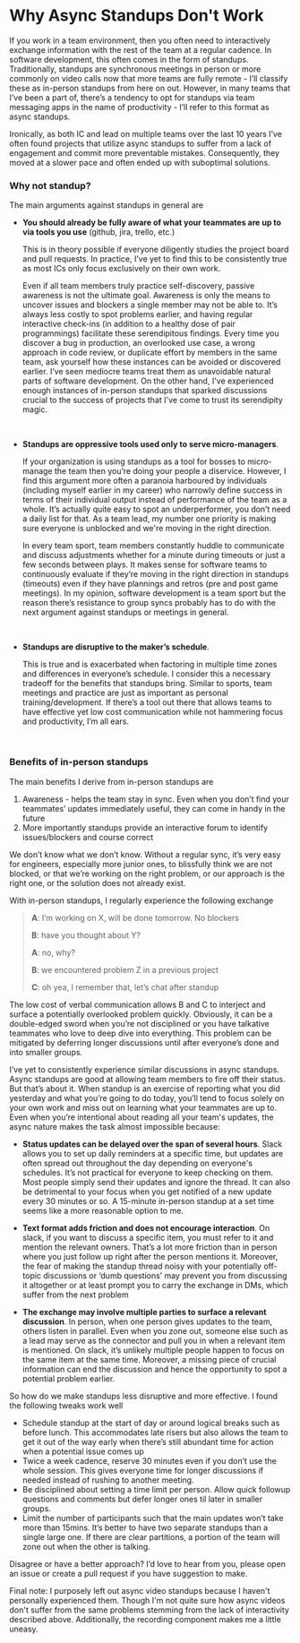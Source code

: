 # Why Async Standups Don't Work

If you work in a team environment, then you often need to interactively exchange information with the rest of the team at a regular cadence. In software development, this often comes in the form of standups. Traditionally, standups are synchronous meetings in person or more commonly on video calls now that more teams are fully remote - I’ll classify these as in-person standups from here on out. However, in many teams that I’ve been a part of, there’s a tendency to opt for standups via team messaging apps in the name of productivity - I’ll refer to this format as async standups. 

Ironically, as both IC and lead on multiple teams over the last 10 years I’ve often found projects that utilize async standups to suffer from a lack of engagement and commit more preventable mistakes. Consequently, they moved at a slower pace and often ended up with suboptimal solutions.

### Why not standup?

The main arguments against standups in general are

- **You should already be fully aware of what your teammates are up to via tools you use** (github, jira, trello, etc.)

  This is in theory possible if everyone diligently studies the project board and pull requests. In practice, I’ve yet to find this to be consistently true as most ICs only focus exclusively on their own work.
  
  Even if all team members truly practice self-discovery, passive awareness is not the ultimate goal. Awareness is only the means to uncover issues and blockers a single member may not be able to. It’s always less costly to spot problems earlier, and having regular interactive check-ins (in addition to a healthy dose of pair programmings) facilitate these serendipitous findings. Every time you discover a bug in production, an overlooked use case, a wrong approach in code review, or duplicate effort by members in the same team, ask yourself how these instances can be avoided or discovered earlier. I’ve seen mediocre teams treat them as unavoidable natural parts of software development. On the other hand, I've experienced enough instances of in-person standups that sparked discussions crucial to the success of projects that I've come to trust its serendipity magic.
  
&nbsp;

- **Standups are oppressive tools used only to serve micro-managers**.

  If your organization is using standups as a tool for bosses to micro-manage the team then you’re doing your people a diservice. However, I find this argument more often a paranoia harboured by individuals (including myself earlier in my career) who narrowly define success in terms of their individual output instead of performance of the team as a whole. It’s actually quite easy to spot an underperformer, you don’t need a daily list for that. As a team lead, my number one priority is making sure everyone is unblocked and we're moving in the right direction.

  In every team sport, team members constantly huddle to communicate and discuss adjustments whether for a minute during timeouts or just a few seconds between plays. It makes sense for software teams to continuously evaluate if they’re moving in the right direction in standups (timeouts) even if they have plannings and retros (pre and post game meetings). In my opinion, software development is a team sport but the reason there’s resistance to group syncs probably has to do with the next argument against standups or meetings in general.

&nbsp;

- **Standups are disruptive to the maker’s schedule**.

  This is true and is exacerbated when factoring in multiple time zones and differences in everyone’s schedule. I consider this a necessary tradeoff for the benefits that standups bring. Similar to sports, team meetings and practice are just as important as personal training/development. If there’s a tool out there that allows teams to have effective yet low cost communication while not hammering focus and productivity, I’m all ears.

&nbsp;

### Benefits of in-person standups

The main benefits I derive from in-person standups are
1. Awareness - helps the team stay in sync. Even when you don’t find your teammates’ updates immediately useful, they can come in handy in the future
2. More importantly standups provide an interactive forum to identify issues/blockers and course correct

We don’t know what we don’t know. Without a regular sync, it’s very easy for engineers, especially more junior ones, to blissfully think we are not blocked, or that we’re working on the right problem, or our approach is the right one, or the solution does not already exist.

With in-person standups, I regularly experience the following exchange

> **A**: I’m working on X, will be done tomorrow. No blockers
> 
> **B**: have you thought about Y?
> 
> **A**: no, why?
> 
> **B**: we encountered problem Z in a previous project
> 
> **C**: oh yea, I remember that, let’s chat after standup

The low cost of verbal communication allows B and C to interject and surface a potentially overlooked problem quickly. Obviously, it can be a double-edged sword when you’re not disciplined or you have talkative teammates who love to deep dive into everything. This problem can be mitigated by deferring longer discussions until after everyone’s done and into smaller groups.

I’ve yet to consistently experience similar discussions in async standups. Async standups are good at allowing team members to fire off their status. But that’s about it. When standup is an exercise of reporting what you did yesterday and what you’re going to do today, you’ll tend to focus solely on your own work and miss out on learning what your teammates are up to. Even when you’re intentional about reading all your team's updates, the async nature makes the task almost impossible because:

- **Status updates can be delayed over the span of several hours**. Slack allows you to set up daily reminders at a specific time, but updates are often spread out throughout the day depending on everyone's schedules. It’s not practical for everyone to keep checking on them. Most people simply send their updates and ignore the thread. It can also be detrimental to your focus when you get notified of a new update every 30 minutes or so. A 15-minute in-person standup at a set time seems like a more reasonable option to me.

- **Text format adds friction and does not encourage interaction**. On slack, if you want to discuss a specific item, you must refer to it and mention the relevant owners. That’s a lot more friction than in person where you just follow up right after the person mentions it. Moreover, the fear of making the standup thread noisy with your potentially off-topic discussions or ‘dumb questions’ may prevent you from discussing it altogether or at least prompt you to carry the exchange in DMs, which suffer from the next problem

- **The exchange may involve multiple parties to surface a relevant discussion**. In person, when one person gives updates to the team, others listen in parallel. Even when you zone out, someone else such as a lead may serve as the connector and pull you in when a relevant item is mentioned. On slack, it’s unlikely multiple people happen to focus on the same item at the same time. Moreover, a missing piece of crucial information can end the discussion and hence the opportunity to spot a potential problem earlier. 

So how do we make standups less disruptive and more effective. I found the following tweaks work well

- Schedule standup at the start of day or around logical breaks such as before lunch. This accommodates late risers but also allows the team to get it out of the way early when there’s still abundant time for action when a potential issue comes up
- Twice a week cadence, reserve 30 minutes even if you don’t use the whole session. This gives everyone time for longer discussions if needed instead of rushing to another meeting.
- Be disciplined about setting a time limit per person. Allow quick followup questions and comments but defer longer ones til later in smaller groups.
- Limit the number of participants such that the main updates won’t take more than 15mins. It’s better to have two separate standups than a single large one. If there are clear partitions, a portion of the team will zone out when the other is talking.

Disagree or have a better approach? I’d love to hear from you, please open an issue or create a pull request if you have suggestion to make.

Final note: I purposely left out async video standups because I haven't personally experienced them. Though I'm not quite sure how async videos don't suffer from the same problems stemming from the lack of interactivity described above. Additionally, the recording component makes me a little uneasy.

